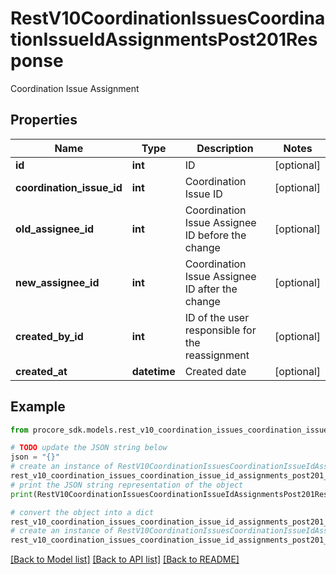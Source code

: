 # RestV10CoordinationIssuesCoordinationIssueIdAssignmentsPost201Response

Coordination Issue Assignment

## Properties

Name | Type | Description | Notes
------------ | ------------- | ------------- | -------------
**id** | **int** | ID | [optional] 
**coordination_issue_id** | **int** | Coordination Issue ID | [optional] 
**old_assignee_id** | **int** | Coordination Issue Assignee ID before the change | [optional] 
**new_assignee_id** | **int** | Coordination Issue Assignee ID after the change | [optional] 
**created_by_id** | **int** | ID of the user responsible for the reassignment | [optional] 
**created_at** | **datetime** | Created date | [optional] 

## Example

```python
from procore_sdk.models.rest_v10_coordination_issues_coordination_issue_id_assignments_post201_response import RestV10CoordinationIssuesCoordinationIssueIdAssignmentsPost201Response

# TODO update the JSON string below
json = "{}"
# create an instance of RestV10CoordinationIssuesCoordinationIssueIdAssignmentsPost201Response from a JSON string
rest_v10_coordination_issues_coordination_issue_id_assignments_post201_response_instance = RestV10CoordinationIssuesCoordinationIssueIdAssignmentsPost201Response.from_json(json)
# print the JSON string representation of the object
print(RestV10CoordinationIssuesCoordinationIssueIdAssignmentsPost201Response.to_json())

# convert the object into a dict
rest_v10_coordination_issues_coordination_issue_id_assignments_post201_response_dict = rest_v10_coordination_issues_coordination_issue_id_assignments_post201_response_instance.to_dict()
# create an instance of RestV10CoordinationIssuesCoordinationIssueIdAssignmentsPost201Response from a dict
rest_v10_coordination_issues_coordination_issue_id_assignments_post201_response_from_dict = RestV10CoordinationIssuesCoordinationIssueIdAssignmentsPost201Response.from_dict(rest_v10_coordination_issues_coordination_issue_id_assignments_post201_response_dict)
```
[[Back to Model list]](../README.md#documentation-for-models) [[Back to API list]](../README.md#documentation-for-api-endpoints) [[Back to README]](../README.md)



